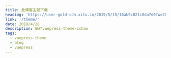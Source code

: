 ```yaml
---
title: 此博客主题下载
headimg: 'https://user-gold-cdn.xitu.io/2019/5/15/16ab9c821c8da7d0?w=2000&h=600&f=png&s=1288271'
link: '/theme/'
date: 2019/4/28
description: 简约vuepress-theme-cchao
tags:
  - vuepress-theme
  - blog
  - vuepress
---
```


